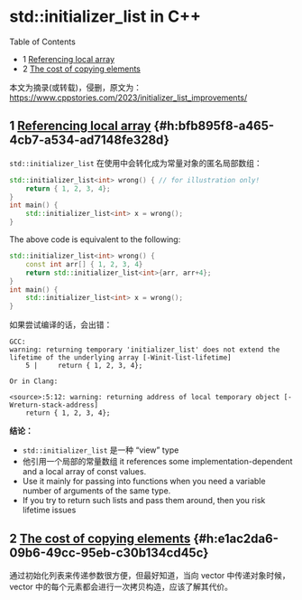 # std::initializer_list in C++


<div class="ox-hugo-toc toc has-section-numbers">

<div class="heading">Table of Contents</div>

- <span class="section-num">1</span> [Referencing local array](#h:bfb895f8-a465-4cb7-a534-ad7148fe328d)
- <span class="section-num">2</span> [The cost of copying elements](#h:e1ac2da6-09b6-49cc-95eb-c30b134cd45c)

</div>
<!--endtoc-->


本文为摘录(或转载)，侵删，原文为： https://www.cppstories.com/2023/initializer_list_improvements/



## <span class="section-num">1</span> [Referencing local array](https://www.cppstories.com/2023/initializer_list_improvements/#1-referencing-local-array) {#h:bfb895f8-a465-4cb7-a534-ad7148fe328d}

`std::initializer_list` 在使用中会转化成为常量对象的匿名局部数组：

```c++
std::initializer_list<int> wrong() { // for illustration only!
    return { 1, 2, 3, 4};
}
int main() {
    std::initializer_list<int> x = wrong();
}

```

The above code is equivalent to the following:

```c++
std::initializer_list<int> wrong() {
    const int arr[] { 1, 2, 3, 4}
    return std::initializer_list<int>{arr, arr+4};
}
int main() {
    std::initializer_list<int> x = wrong();
}
```

如果尝试编译的话，会出错：

```text
GCC:
warning: returning temporary 'initializer_list' does not extend the lifetime of the underlying array [-Winit-list-lifetime]
    5 |     return { 1, 2, 3, 4};

Or in Clang:

<source>:5:12: warning: returning address of local temporary object [-Wreturn-stack-address]
    return { 1, 2, 3, 4};
```

**结论：** <br />

-   `std::initializer_list` 是一种 “view” type
-   他引用一个局部的常量数组 it references some implementation-dependent and a local array of const values.
-   Use it mainly for passing into functions when you need a variable number of arguments of the same type.
-   If you try to return such lists and pass them around, then you risk lifetime issues


## <span class="section-num">2</span> [The cost of copying elements](https://www.cppstories.com/2023/initializer_list_improvements/#2-the-cost-of-copying-elements) {#h:e1ac2da6-09b6-49cc-95eb-c30b134cd45c}

通过初始化列表来传递参数很方便，但最好知道，当向 vector 中传递对象时候，vector 中的每个元素都会进行一次拷贝构造，应该了解其代价。

